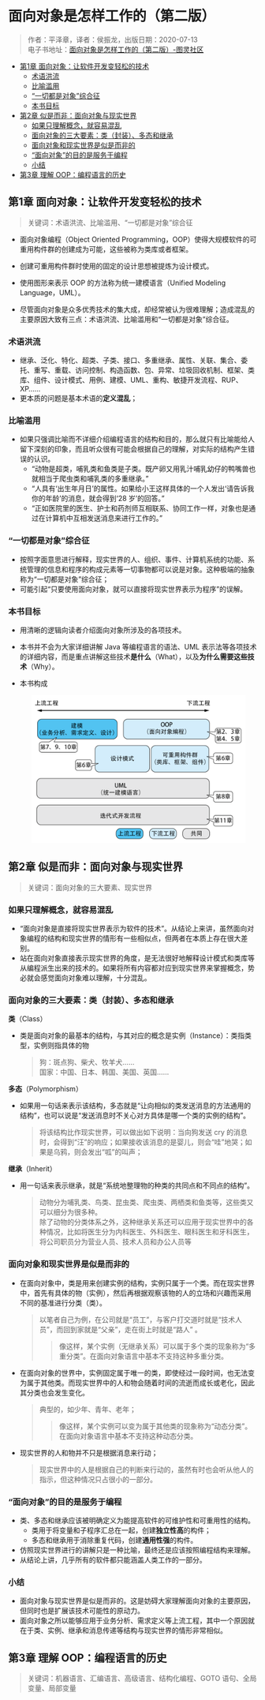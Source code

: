 面向对象是怎样工作的（第二版）
===
> 作者：平泽章，译者：侯振龙，出版日期：2020-07-13  
> 电子书地址：[面向对象是怎样工作的（第二版）-图灵社区](https://www.ituring.com.cn/book/2604)

- [第1章 面向对象：让软件开发变轻松的技术](#第1章-面向对象让软件开发变轻松的技术)
    - [术语洪流](#术语洪流)
    - [比喻滥用](#比喻滥用)
    - [“一切都是对象”综合征](#一切都是对象综合征)
    - [本书目标](#本书目标)
- [第2章 似是而非：面向对象与现实世界](#第2章-似是而非面向对象与现实世界)
    - [如果只理解概念，就容易混乱](#如果只理解概念就容易混乱)
    - [面向对象的三大要素：类（封装）、多态和继承](#面向对象的三大要素类封装多态和继承)
    - [面向对象和现实世界是似是而非的](#面向对象和现实世界是似是而非的)
    - [“面向对象”的目的是服务于编程](#面向对象的目的是服务于编程)
    - [小结](#小结)
- [第3章 理解 OOP：编程语言的历史](#第3章-理解-oop编程语言的历史)

## 第1章 面向对象：让软件开发变轻松的技术
> 关键词：术语洪流、比喻滥用、“一切都是对象”综合征

- 面向对象编程（Object Oriented Programming，OOP）使得大规模软件的可重用构件群的创建成为可能，这些被称为类库或者框架。
- 创建可重用构件群时使用的固定的设计思想被提炼为设计模式。
- 使用图形来表示 OOP 的方法称为统一建模语言（Unified Modeling Language，UML）。
  
- 尽管面向对象是众多优秀技术的集大成，却经常被认为很难理解；造成混乱的主要原因大致有三点：术语洪流、比喻滥用和“一切都是对象”综合征。

### 术语洪流
- 继承、泛化、特化、超类、子类、接口、多重继承、属性、关联、集合、委托、重写、重载、访问控制、构造函数、包、异常、垃圾回收机制、框架、类库、组件、设计模式、用例、建模、UML、重构、敏捷开发流程、RUP、XP……
- 更本质的问题是基本术语的**定义混乱**；

### 比喻滥用
- 如果只强调比喻而不详细介绍编程语言的结构和目的，那么就只有比喻能给人留下深刻的印象，而且听众很有可能会根据自己的理解，对实际的结构产生错误的认识。
    - “动物是超类，哺乳类和鱼类是子类。既产卵又用乳汁哺乳幼仔的鸭嘴兽也就相当于爬虫类和哺乳类的多重继承。”
    - “人具有‘出生年月日’的属性。如果给小王这样具体的一个人发出‘请告诉我你的年龄’的消息，就会得到‘28 岁’的回答。”
    - “正如医院里的医生、护士和药剂师互相联系、协同工作一样，对象也是通过在计算机中互相发送消息来进行工作的。”

### “一切都是对象”综合征
- 按照字面意思进行解释，现实世界的人、组织、事件、计算机系统的功能、系统管理的信息和程序的构成元素等一切事物都可以说是对象。这种极端的抽象称为“一切都是对象”综合征；
- 可能引起“只要使用面向对象，就可以直接将现实世界表示为程序”的误解。


### 本书目标
- 用清晰的逻辑向读者介绍面向对象所涉及的各项技术。
- 本书并不会为大家详细讲解 Java 等编程语言的语法、UML 表示法等各项技术的详细内容，而是重点讲解这些技术**是什么**（What），以及**为什么需要这些技术**（Why）。

- 本书构成

    <div align="center"><img src="./_assets/面向对象的全貌和本书的构成.png" height="300" /></div>


## 第2章 似是而非：面向对象与现实世界
> 关键词：面向对象的三大要素、现实世界

### 如果只理解概念，就容易混乱

- “面向对象是直接将现实世界表示为软件的技术”。从结论上来讲，虽然面向对象编程的结构和现实世界的情形有一些相似点，但两者在本质上存在很大差别。
- 站在面向对象直接表示现实世界的角度，是无法很好地解释设计模式和类库等从编程派生出来的技术的。如果将所有内容都对应到现实世界来掌握概念，势必就会感觉面向对象难以理解，十分混乱。

### 面向对象的三大要素：类（封装）、多态和继承

**类**（Class）
- 类是面向对象的最基本的结构，与其对应的概念是实例（Instance）：类指类型，实例则指具体的物
    > 狗：斑点狗、柴犬、牧羊犬……  
    > 国家：中国、日本、韩国、美国、英国……

**多态**（Polymorphism）
- 如果用一句话来表示该结构，多态就是“让向相似的类发送消息的方法通用的结构”，也可以说是“发送消息时不关心对方具体是哪一个类的实例的结构”。
    > 将该结构比作现实世界，可以做出如下说明：当向狗发送 cry 的消息时，会得到“汪”的响应；如果接收该消息的是婴儿，则会“哇”地哭；如果是乌鸦，则会发出“呱”的叫声；

**继承**（Inherit）
- 用一句话来表示继承，就是“系统地整理物的种类的共同点和不同点的结构”。
    > 动物分为哺乳类、鸟类、昆虫类、爬虫类、两栖类和鱼类等，这些类又可以细分为很多种。  
    > 除了动物的分类体系之外，这种继承关系还可以应用于现实世界中的各种情况，比如将医生分为内科医生、外科医生、眼科医生和牙科医生，将公司职员分为营业人员、技术人员和办公人员等

### 面向对象和现实世界是似是而非的

- 在面向对象中，类是用来创建实例的结构，实例只属于一个类。而在现实世界中，首先有具体的物（实例），然后再根据观察该物的人的立场和兴趣而采用不同的基准进行分类（类）。
    > 以笔者自己为例，在公司就是“员工”，与客户打交道时就是“技术人员”，而回到家就是“父亲”，走在街上时就是“路人” 。
    >> 像这样，某个实例（无继承关系）可以属于多个类的现象称为“多重分类”。在面向对象语言中基本不支持这种多重分类。

- 在面向对象的世界中，实例固定属于唯一的类，即使经过一段时间，也无法变为属于其他类。而现实世界中的人和物会随着时间的流逝而成长或老化，因此其分类也会发生变化。
    > 典型的，如少年、青年、老年；
    >> 像这样，某个实例可以变为属于其他类的现象称为“动态分类”。在面向对象语言中基本不支持这种动态分类。

- 现实世界的人和物并不只是根据消息来行动；
    > 现实世界中的人是根据自己的判断来行动的，虽然有时也会听从他人的指示，但这种情况只占很小的一部分。

### “面向对象”的目的是服务于编程

- 类、多态和继承应该被明确定义为能提高软件的可维护性和可重用性的结构。
    - 类用于将变量和子程序汇总在一起，创建**独立性高**的构件；
    - 多态和继承用于消除重复代码，创建**通用性强**的构件。
- 仿照现实世界进行的讲解只是一种比喻，最终还是应该按照编程结构来理解。
- 从结论上讲，几乎所有的软件都只能涵盖人类工作的一部分。


### 小结
- 面向对象与现实世界是似是而非的。这是妨碍大家理解面向对象的主要原因，但同时也是扩展该技术可能性的原动力。
- 面向对象之所以能够应用于业务分析、需求定义等上流工程，其中一个原因就在于类、实例、继承和消息传递等结构与现实世界的情形非常相似。


## 第3章 理解 OOP：编程语言的历史
> 关键词：机器语言、汇编语言、高级语言、结构化编程、GOTO 语句、全局变量、局部变量

